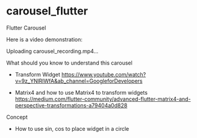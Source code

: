 # carousel_flutter
Flutter Carousel

Here is a video demonstration: 


Uploading carousel_recording.mp4…




What should you know to understand this carousel
- Transform Widget
  https://www.youtube.com/watch?v=9z_YNlRlWfA&ab_channel=GoogleforDevelopers

- Matrix4 and how to use Matrix4 to transform widgets
  https://medium.com/flutter-community/advanced-flutter-matrix4-and-perspective-transformations-a79404a0d828


Concept
- How to use sin, cos to place widget in a circle
